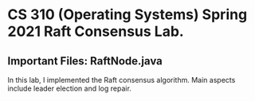 # CS 310 (Operating Systems) Spring 2021 Raft Consensus Lab.

## Important Files: RaftNode.java

In this lab, I implemented the Raft consensus algorithm. Main aspects include leader election and log repair.

